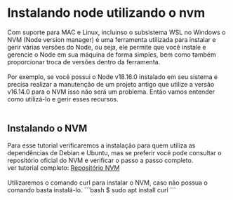 # Instalando node utilizando o nvm
</hr>

Com suporte para MAC e Linux, incluinso o subsistema WSL no Windows o NVM (Node version manager) é uma ferramenta utilizada para instalar e gerir várias versões do Node, ou seja, ele permite que você instale e gerencie o Node em sua máquina de forma simples, bem como também proporcionar troca de versões dentro da ferramenta. 
</br></br>
Por exemplo, se você possui o Node v18.16.0 instalado em seu sistema e precisa realizar a manutenção de um projeto antigo que utilize a versão v16.14.0 para o NVM isso não será um problema. Então vamos entender como utilizá-lo e gerir esses recursos.
</br></br>
<h2>Instalando o NVM</h2>
Para esse tutorial verificaremos a instalação para quem utiliza as dependências de Debian e Ubuntu, mas se preferir você pode consultar o repositório oficial do NVM e verificar o passo a passo completo. </br>
ver tutorial completo: <a href="https://github.com/nvm-sh/nvm">Repositório NVM</a>
</br></br>
Utilizaremos o comando curl para instalar o NVM, caso não possua o comando basta instalá-lo.
```bash 
$ sudo apt install curl
```
